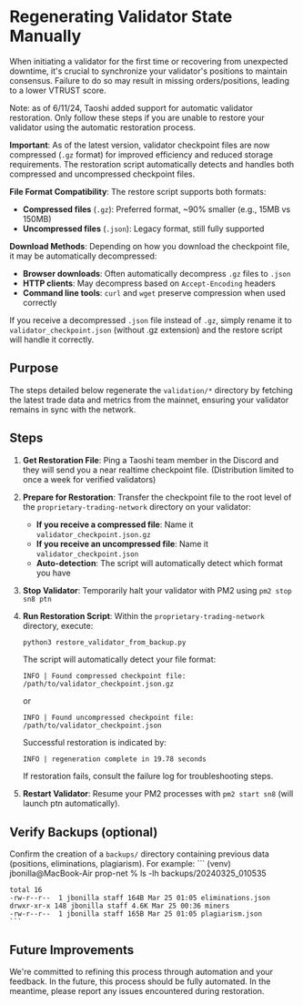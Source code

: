# Regenerating Validator State Manually

When initiating a validator for the first time or recovering from unexpected downtime, it's crucial to synchronize your validator's positions to maintain consensus. Failure to do so may result in missing orders/positions, leading to a lower VTRUST score.

Note: as of 6/11/24, Taoshi added support for automatic validator restoration. Only follow these steps if you are unable to restore your validator using the automatic restoration process.

**Important**: As of the latest version, validator checkpoint files are now compressed (`.gz` format) for improved efficiency and reduced storage requirements. The restoration script automatically detects and handles both compressed and uncompressed checkpoint files.

**File Format Compatibility**: The restore script supports both formats:
- **Compressed files** (`.gz`): Preferred format, ~90% smaller (e.g., 15MB vs 150MB)
- **Uncompressed files** (`.json`): Legacy format, still fully supported

**Download Methods**: Depending on how you download the checkpoint file, it may be automatically decompressed:
- **Browser downloads**: Often automatically decompress `.gz` files to `.json`
- **HTTP clients**: May decompress based on `Accept-Encoding` headers
- **Command line tools**: `curl` and `wget` preserve compression when used correctly

If you receive a decompressed `.json` file instead of `.gz`, simply rename it to `validator_checkpoint.json` (without .gz extension) and the restore script will handle it correctly.
## Purpose

The steps detailed below regenerate the `validation/*` directory by fetching the latest trade data and metrics from the mainnet, ensuring your validator remains in sync with the network.


## Steps 
1. **Get Restoration File**: Ping a Taoshi team member in the Discord and they will send you a near realtime checkpoint file. (Distribution limited to once a week for verified validators)
   
2. **Prepare for Restoration**: Transfer the checkpoint file to the root level of the `proprietary-trading-network` directory on your validator:
   - **If you receive a compressed file**: Name it `validator_checkpoint.json.gz`
   - **If you receive an uncompressed file**: Name it `validator_checkpoint.json`
   - **Auto-detection**: The script will automatically detect which format you have
3. **Stop Validator**: Temporarily halt your validator with PM2 using `pm2 stop sn8 ptn`
4. **Run Restoration Script**: Within the `proprietary-trading-network` directory, execute:

    ```bash
    python3 restore_validator_from_backup.py
    ```

     The script will automatically detect your file format:
    ```
    INFO | Found compressed checkpoint file: /path/to/validator_checkpoint.json.gz
    ```
    or
    ```
    INFO | Found uncompressed checkpoint file: /path/to/validator_checkpoint.json
    ```
    
     Successful restoration is indicated by:
    ```
    INFO | regeneration complete in 19.78 seconds
    ```
     If restoration fails, consult the failure log for troubleshooting steps.


5. **Restart Validator**: Resume your PM2 processes with `pm2 start sn8` (will launch ptn automatically).


## Verify Backups (optional)

Confirm the creation of a `backups/` directory containing previous data (positions, eliminations, plagiarism). For example:
    ```
    (venv) jbonilla@MacBook-Air prop-net % ls -lh backups/20240325_010535


    total 16
    -rw-r--r--  1 jbonilla staff 164B Mar 25 01:05 eliminations.json
    drwxr-xr-x 148 jbonilla staff 4.6K Mar 25 00:36 miners
    -rw-r--r--  1 jbonilla staff 165B Mar 25 01:05 plagiarism.json
    ```

## Future Improvements

We're committed to refining this process through automation and your feedback. In the future, this process should be fully automated. In the meantime, please report any issues encountered during restoration.
